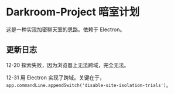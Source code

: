 # Darkroom-Project 暗室计划
这是一种实现加密聊天室的思路。依赖于 Electron。

## 更新日志
12-20 探索失败，因为浏览器上无法跨域，完全无法。

12-31 用 Electron 实现了跨域。关键在于，`app.commandLine.appendSwitch('disable-site-isolation-trials')`。
